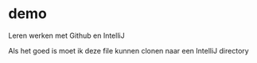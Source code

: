 # demo
Leren werken met Github en IntelliJ

Als het goed is moet ik deze file kunnen clonen naar een IntelliJ directory
